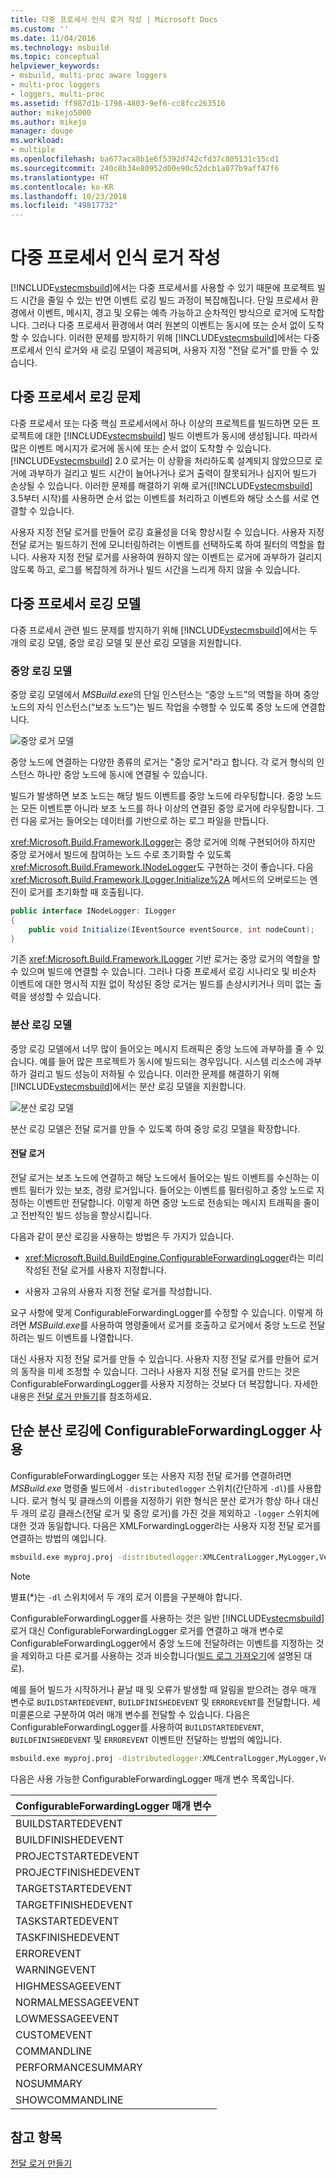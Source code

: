 ```yaml
---
title: 다중 프로세서 인식 로거 작성 | Microsoft Docs
ms.custom: ''
ms.date: 11/04/2016
ms.technology: msbuild
ms.topic: conceptual
helpviewer_keywords:
- msbuild, multi-proc aware loggers
- multi-proc loggers
- loggers, multi-proc
ms.assetid: ff987d1b-1798-4803-9ef6-cc8fcc263516
author: mikejo5000
ms.author: mikejo
manager: douge
ms.workload:
- multiple
ms.openlocfilehash: ba677aca8b1e6f5392d742cfd37c805131c15cd1
ms.sourcegitcommit: 240c8b34e80952d00e90c52dcb1a077b9aff47f6
ms.translationtype: HT
ms.contentlocale: ko-KR
ms.lasthandoff: 10/23/2018
ms.locfileid: "49817732"
---
```

# <a name="write-multi-processor-aware-loggers"></a>다중 프로세서 인식 로거 작성
[!INCLUDE[vstecmsbuild](../extensibility/internals/includes/vstecmsbuild_md.md)]에서는 다중 프로세서를 사용할 수 있기 때문에 프로젝트 빌드 시간을 줄일 수 있는 반면 이벤트 로깅 빌드 과정이 복잡해집니다. 단일 프로세서 환경에서 이벤트, 메시지, 경고 및 오류는 예측 가능하고 순차적인 방식으로 로거에 도착합니다. 그러나 다중 프로세서 환경에서 여러 원본의 이벤트는 동시에 또는 순서 없이 도착할 수 있습니다. 이러한 문제를 방지하기 위해 [!INCLUDE[vstecmsbuild](../extensibility/internals/includes/vstecmsbuild_md.md)]에서는 다중 프로세서 인식 로거와 새 로깅 모델이 제공되며, 사용자 지정 "전달 로거"를 만들 수 있습니다.  
  
## <a name="multi-processor-logging-challenges"></a>다중 프로세서 로깅 문제  
 다중 프로세서 또는 다중 핵심 프로세서에서 하나 이상의 프로젝트를 빌드하면 모든 프로젝트에 대한 [!INCLUDE[vstecmsbuild](../extensibility/internals/includes/vstecmsbuild_md.md)] 빌드 이벤트가 동시에 생성됩니다. 따라서 많은 이벤트 메시지가 로거에 동시에 또는 순서 없이 도착할 수 있습니다. [!INCLUDE[vstecmsbuild](../extensibility/internals/includes/vstecmsbuild_md.md)] 2.0 로거는 이 상황을 처리하도록 설계되지 않았으므로 로거에 과부하가 걸리고 빌드 시간이 늘어나거나 로거 출력이 잘못되거나 심지어 빌드가 손상될 수 있습니다. 이러한 문제를 해결하기 위해 로거([!INCLUDE[vstecmsbuild](../extensibility/internals/includes/vstecmsbuild_md.md)] 3.5부터 시작)를 사용하면 순서 없는 이벤트를 처리하고 이벤트와 해당 소스를 서로 연결할 수 있습니다.  
  
 사용자 지정 전달 로거를 만들어 로깅 효율성을 더욱 향상시킬 수 있습니다. 사용자 지정 전달 로거는 빌드하기 전에 모니터링하려는 이벤트를 선택하도록 하여 필터의 역할을 합니다. 사용자 지정 전달 로거를 사용하여 원하지 않는 이벤트는 로거에 과부하가 걸리지 않도록 하고, 로그를 복잡하게 하거나 빌드 시간을 느리게 하지 않을 수 있습니다.  
  
## <a name="multi-processor-logging-models"></a>다중 프로세서 로깅 모델  
 다중 프로세서 관련 빌드 문제를 방지하기 위해 [!INCLUDE[vstecmsbuild](../extensibility/internals/includes/vstecmsbuild_md.md)]에서는 두 개의 로깅 모델, 중앙 로깅 모델 및 분산 로깅 모델을 지원합니다.  
  
### <a name="central-logging-model"></a>중앙 로깅 모델  
 중앙 로깅 모델에서 *MSBuild.exe*의 단일 인스턴스는 “중앙 노드”의 역할을 하며 중앙 노드의 자식 인스턴스(“보조 노드”)는 빌드 작업을 수행할 수 있도록 중앙 노드에 연결합니다.  
  
 ![중앙 로거 모델](../msbuild/media/centralnode.png "CentralNode")  
  
 중앙 노드에 연결하는 다양한 종류의 로거는 "중앙 로거"라고 합니다. 각 로거 형식의 인스턴스 하나만 중앙 노드에 동시에 연결될 수 있습니다.  
  
 빌드가 발생하면 보조 노드는 해당 빌드 이벤트를 중앙 노드에 라우팅합니다. 중앙 노드는 모든 이벤트뿐 아니라 보조 노드를 하나 이상의 연결된 중앙 로거에 라우팅합니다. 그런 다음 로거는 들어오는 데이터를 기반으로 하는 로그 파일을 만듭니다.  
  
 <xref:Microsoft.Build.Framework.ILogger>는 중앙 로거에 의해 구현되어야 하지만 중앙 로거에서 빌드에 참여하는 노드 수로 초기화할 수 있도록 <xref:Microsoft.Build.Framework.INodeLogger>도 구현하는 것이 좋습니다. 다음 <xref:Microsoft.Build.Framework.ILogger.Initialize%2A> 메서드의 오버로드는 엔진이 로거를 초기화할 때 호출됩니다.  
  
```csharp
public interface INodeLogger: ILogger  
{  
    public void Initialize(IEventSource eventSource, int nodeCount);  
}  
```  
  
 기존 <xref:Microsoft.Build.Framework.ILogger> 기반 로거는 중앙 로거의 역할을 할 수 있으며 빌드에 연결할 수 있습니다. 그러나 다중 프로세서 로깅 시나리오 및 비순차 이벤트에 대한 명시적 지원 없이 작성된 중앙 로거는 빌드를 손상시키거나 의미 없는 출력을 생성할 수 있습니다.  
  
### <a name="distributed-logging-model"></a>분산 로깅 모델  
 중앙 로깅 모델에서 너무 많이 들어오는 메시지 트래픽은 중앙 노드에 과부하를 줄 수 있습니다. 예를 들어 많은 프로젝트가 동시에 빌드되는 경우입니다. 시스템 리소스에 과부하가 걸리고 빌드 성능이 저하될 수 있습니다. 이러한 문제를 해결하기 위해 [!INCLUDE[vstecmsbuild](../extensibility/internals/includes/vstecmsbuild_md.md)]에서는 분산 로깅 모델을 지원합니다.  
  
 ![분산 로깅 모델](../msbuild/media/distnode.png "DistNode")  
  
 분산 로깅 모델은 전달 로거를 만들 수 있도록 하여 중앙 로깅 모델을 확장합니다.  
  
#### <a name="forwarding-loggers"></a>전달 로거  
 전달 로거는 보조 노드에 연결하고 해당 노드에서 들어오는 빌드 이벤트를 수신하는 이벤트 필터가 있는 보조, 경량 로거입니다. 들어오는 이벤트를 필터링하고 중앙 노드로 지정하는 이벤트만 전달합니다. 이렇게 하면 중앙 노드로 전송되는 메시지 트래픽을 줄이고 전반적인 빌드 성능을 향상시킵니다.  
  
 다음과 같이 분산 로깅을 사용하는 방법은 두 가지가 있습니다.  
  
-   <xref:Microsoft.Build.BuildEngine.ConfigurableForwardingLogger>라는 미리 작성된 전달 로거를 사용자 지정합니다.  
  
-   사용자 고유의 사용자 지정 전달 로거를 작성합니다.  

요구 사항에 맞게 ConfigurableForwardingLogger를 수정할 수 있습니다. 이렇게 하려면 *MSBuild.exe*를 사용하여 명령줄에서 로거를 호출하고 로거에서 중앙 노드로 전달하려는 빌드 이벤트를 나열합니다.  

대신 사용자 지정 전달 로거를 만들 수 있습니다. 사용자 지정 전달 로거를 만들어 로거의 동작을 미세 조정할 수 있습니다. 그러나 사용자 지정 전달 로거를 만드는 것은 ConfigurableForwardingLogger를 사용자 지정하는 것보다 더 복잡합니다. 자세한 내용은 [전달 로거 만들기](../msbuild/creating-forwarding-loggers.md)를 참조하세요.  
  
## <a name="using-the-configurableforwardinglogger-for-simple-distributed-logging"></a>단순 분산 로깅에 ConfigurableForwardingLogger 사용  
 ConfigurableForwardingLogger 또는 사용자 지정 전달 로거를 연결하려면 *MSBuild.exe* 명령줄 빌드에서 `-distributedlogger` 스위치(간단하게 `-dl`)를 사용합니다. 로거 형식 및 클래스의 이름을 지정하기 위한 형식은 분산 로거가 항상 하나 대신 두 개의 로깅 클래스(전달 로거 및 중앙 로거)를 가진 것을 제외하고 `-logger` 스위치에 대한 것과 동일합니다. 다음은 XMLForwardingLogger라는 사용자 지정 전달 로거를 연결하는 방법의 예입니다.  
  
```cmd  
msbuild.exe myproj.proj -distributedlogger:XMLCentralLogger,MyLogger,Version=1.0.2,Culture=neutral*XMLForwardingLogger,MyLogger,Version=1.0.2,Culture=neutral  
```  
  
> [!NOTE]
>  별표(*)는 `-dl` 스위치에서 두 개의 로거 이름을 구분해야 합니다.  
  
 ConfigurableForwardingLogger를 사용하는 것은 일반 [!INCLUDE[vstecmsbuild](../extensibility/internals/includes/vstecmsbuild_md.md)] 로거 대신 ConfigurableForwardingLogger 로거를 연결하고 매개 변수로 ConfigurableForwardingLogger에서 중앙 노드에 전달하려는 이벤트를 지정하는 것을 제외하고 다른 로거를 사용하는 것과 비슷합니다([빌드 로그 가져오기](../msbuild/obtaining-build-logs-with-msbuild.md)에 설명된 대로).  
  
 예를 들어 빌드가 시작하거나 끝날 때 및 오류가 발생할 때 알림을 받으려는 경우 매개 변수로 `BUILDSTARTEDEVENT`, `BUILDFINISHEDEVENT` 및 `ERROREVENT`를 전달합니다. 세미콜론으로 구분하여 여러 매개 변수를 전달할 수 있습니다. 다음은 ConfigurableForwardingLogger를 사용하여 `BUILDSTARTEDEVENT`, `BUILDFINISHEDEVENT` 및 `ERROREVENT` 이벤트만 전달하는 방법의 예입니다.  
  
```cmd  
msbuild.exe myproj.proj -distributedlogger:XMLCentralLogger,MyLogger,Version=1.0.2,Culture=neutral*ConfigureableForwardingLogger,C:\My.dll;BUILDSTARTEDEVENT; BUILDFINISHEDEVENT;ERROREVENT  
```  
  
 다음은 사용 가능한 ConfigurableForwardingLogger 매개 변수 목록입니다.  
  
|ConfigurableForwardingLogger 매개 변수|  
| - |  
|BUILDSTARTEDEVENT|  
|BUILDFINISHEDEVENT|  
|PROJECTSTARTEDEVENT|  
|PROJECTFINISHEDEVENT|  
|TARGETSTARTEDEVENT|  
|TARGETFINISHEDEVENT|  
|TASKSTARTEDEVENT|  
|TASKFINISHEDEVENT|  
|ERROREVENT|  
|WARNINGEVENT|  
|HIGHMESSAGEEVENT|  
|NORMALMESSAGEEVENT|  
|LOWMESSAGEEVENT|  
|CUSTOMEVENT|  
|COMMANDLINE|  
|PERFORMANCESUMMARY|  
|NOSUMMARY|  
|SHOWCOMMANDLINE|  
  
## <a name="see-also"></a>참고 항목  
 [전달 로거 만들기](../msbuild/creating-forwarding-loggers.md)